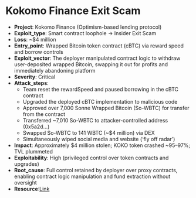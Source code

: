 # Kokomo Finance Exit Scam 

- **Project**: Kokomo Finance (Optimism-based lending protocol)
- **Exploit_type**: Smart contract loophole → Insider Exit Scam
- **Loss**: ~$4 million 
- **Entry_point**: Wrapped Bitcoin token contract (cBTC) via reward speed and borrow controls
- **Exploit_vector**: The deployer manipulated contract logic to withdraw user-deposited wrapped Bitcoin, swapping it out for profits and immediately abandoning platform
- **Severity**: Critical
- **Attack_steps**:
    - Team reset the rewardSpeed and paused borrowing in the cBTC contract
    - Upgraded the deployed cBTC implementation to malicious code
    - Approved over 7,000 Sonne Wrapped Bitcoin (So-WBTC) for transfer from the contract 
    - Transferred ~7,010 So-WBTC to attacker-controlled address (0x5a2d…)
    - Swapped So-WBTC to 141 WBTC (~$4 million) via DEX
    - Simultaneously wiped social media and website (‘fly off radar’) 
- **Impact**: Approximately $4 million stolen; KOKO token crashed ~95–97%; TVL plummeted 
- **Exploitability**: High (privileged control over token contracts and upgrades)
- **Root_cause**: Full control retained by deployer over proxy contracts, enabling contract logic manipulation and fund extraction without oversight
- **Resource**:[Link](https://cointelegraph.com/news/4m-exit-scam-suspected-as-kokomo-finance-flies-off-radar-token-plunges)
